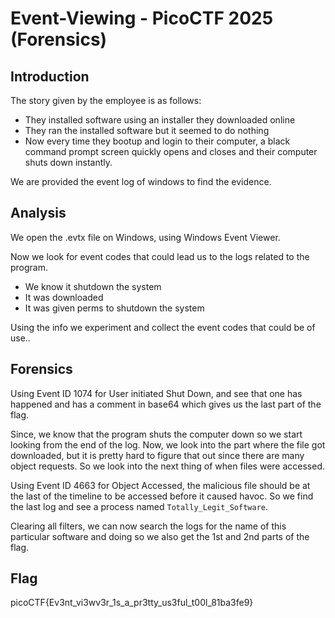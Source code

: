 # Event-Viewing - PicoCTF 2025 (Forensics)

## Introduction
The story given by the employee is as follows:
- They installed software using an installer they downloaded online
- They ran the installed software but it seemed to do nothing
- Now every time they bootup and login to their computer, a black command prompt screen quickly opens and closes and their computer shuts down instantly.

We are provided the event log of windows to find the evidence.

## Analysis
We open the .evtx file on Windows, using Windows Event Viewer.

Now we look for event codes that could lead us to the logs related to the program.
- We know it shutdown the system
- It was downloaded
- It was given perms to shutdown the system

Using the info we experiment and collect the event codes that could be of use..

## Forensics
Using Event ID 1074 for User initiated Shut Down, and see that one has happened and has a comment in base64 which gives us the last part of the flag.

Since, we know that the program shuts the computer down so we start looking from the end of the log.
Now, we look into the part where the file got downloaded, but it is pretty hard to figure that out since there are many object requests. So we look into the next thing of when files were accessed.

Using Event ID 4663 for Object Accessed, the malicious file should be at the last of the timeline to be accessed before it caused havoc. So we find the last log and see a process named `Totally_Legit_Software`.

Clearing all filters, we can now search the logs for the name of this particular software and doing so we also get the 1st and 2nd parts of the flag.

## Flag
picoCTF{Ev3nt_vi3wv3r_1s_a_pr3tty_us3ful_t00l_81ba3fe9}
